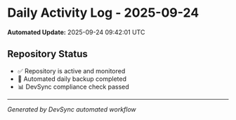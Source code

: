 # Daily Activity Log - 2025-09-24

**Automated Update:** 2025-09-24 09:42:01 UTC

## Repository Status
- ✅ Repository is active and monitored
- 🔄 Automated daily backup completed
- 📊 DevSync compliance check passed

---
*Generated by DevSync automated workflow*
